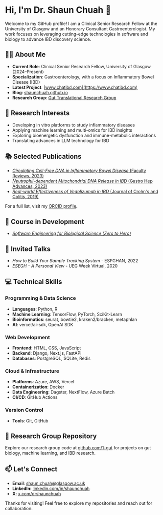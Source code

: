 # Hi, I'm Dr. Shaun Chuah 👋

Welcome to my GitHub profile! I am a Clinical Senior Research Fellow at the University of Glasgow and an Honorary Consultant Gastroenterologist. My work focuses on leveraging cutting-edge technologies in software and biology to advance IBD discovery science.

## 👨‍⚕️ About Me

- **Current Role**: Clinical Senior Research Fellow, University of Glasgow (2024–Present)
- **Specialization**: Gastroenterology, with a focus on Inflammatory Bowel Disease (IBD)
- **Latest Project**: [www.chatibd.com](https://www.chatibd.com)
- **Blog**: [shaunchuah.github.io](https://shaunchuah.github.io)
- **Research Group**: [Gut Translational Research Group](https://www.gla.ac.uk/schools/infectionimmunity/staff/gwotzerho/theguttranslationalresearchgroup/)

## 🧪 Research Interests

- Developing in vitro platforms to study inflammatory diseases
- Applying machine learning and multi-omics for IBD insights
- Exploring bioenergetic dysfunction and immune-metabolic interactions
- Translating advances in LLM technology for IBD

## 📚 Selected Publications

- [*Circulating Cell-Free DNA in Inflammatory Bowel Disease* (Faculty Reviews, 2023)](https://doi.org/10.12703/r/12-14)
- [*Neutrophil-dependent Mitochondrial DNA Release in IBD* (Gastro Hep Advances, 2023)](https://doi.org/10.1016/j.gastha.2023.03.022)
- [*Real-world Effectiveness of Vedolizumab in IBD* (Journal of Crohn's and Colitis, 2019)](https://doi.org/10.1093/ecco-jcc/jjz042)

For a full list, visit my [ORCID profile](https://orcid.org/0000-0002-5936-3370).

## 📘 Course in Development

- [*Software Engineering for Biological Science (Zero to Hero)*](https://shaunchuah.github.io/software_engineering_for_science/)

## 🎤 Invited Talks

- *How to Build Your Sample Tracking System* - ESPGHAN, 2022  
- *ESEGH – A Personal View* - UEG Week Virtual, 2020  

## 💻 Technical Skills

### Programming & Data Science

- **Languages**: Python, R
- **Machine Learning**: TensorFlow, PyTorch, SciKit-Learn
- **Bioinformatics**: seurat, bowtie2, kraken2/bracken, metaphlan
- **AI**: vercel/ai-sdk, OpenAI SDK

### Web Development

- **Frontend**: HTML, CSS, JavaScript
- **Backend**: Django, Next.js, FastAPI
- **Databases**: PostgreSQL, SQLite, Redis

### Cloud & Infrastructure

- **Platforms**: Azure, AWS, Vercel
- **Containerization**: Docker
- **Data Engineering**: Dagster, NextFlow, Azure Batch
- **CI/CD**: GitHub Actions

### Version Control

- **Tools**: Git, GitHub

## 📂 Research Group Repository

Explore our research group code at [github.com/1-gut](https://github.com/1-gut) for projects on gut biology, machine learning, and IBD research.

## 📫 Let's Connect

- **Email**: [shaun.chuah@glasgow.ac.uk](mailto:shaun.chuah@glasgow.ac.uk)
- **LinkedIn**: [linkedin.com/in/shaunchuah](https://linkedin.com/in/shaunchuah)
- **X**: [x.com/drshaunchuah](https://x.com/drshaunchuah)

Thanks for visiting! Feel free to explore my repositories and reach out for collaboration.

